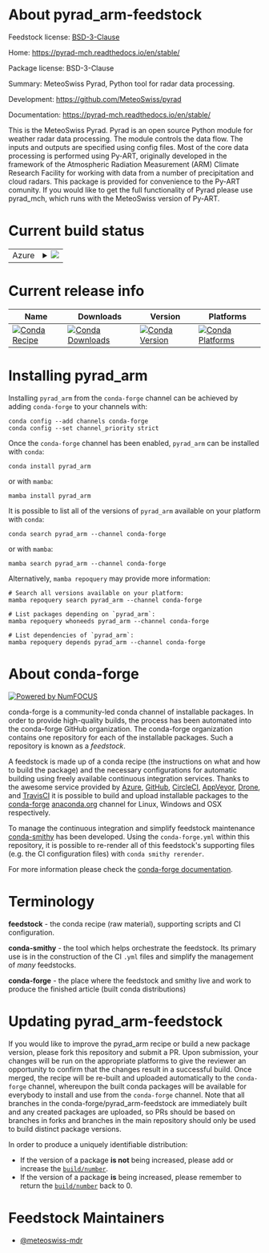 About pyrad_arm-feedstock
=========================

Feedstock license: [BSD-3-Clause](https://github.com/conda-forge/pyrad_arm-feedstock/blob/main/LICENSE.txt)

Home: https://pyrad-mch.readthedocs.io/en/stable/

Package license: BSD-3-Clause

Summary: MeteoSwiss Pyrad, Python tool for radar data processing.

Development: https://github.com/MeteoSwiss/pyrad

Documentation: https://pyrad-mch.readthedocs.io/en/stable/

This is the MeteoSwiss Pyrad. Pyrad is an open source Python
module for weather radar data processing. The module controls the
data flow. The inputs and outputs are specified using config files.
Most of the core data processing is performed using Py-ART, originally
developed in the framework of the Atmospheric Radiation Measurement (ARM)
Climate Research Facility for working with data from a number of
precipitation and cloud radars. This package is provided for convenience
to the Py-ART comunity. If you would like to get the full functionality of
Pyrad please use pyrad_mch, which runs with the MeteoSwiss version of
Py-ART.


Current build status
====================


<table>
    
  <tr>
    <td>Azure</td>
    <td>
      <details>
        <summary>
          <a href="https://dev.azure.com/conda-forge/feedstock-builds/_build/latest?definitionId=9254&branchName=main">
            <img src="https://dev.azure.com/conda-forge/feedstock-builds/_apis/build/status/pyrad_arm-feedstock?branchName=main">
          </a>
        </summary>
        <table>
          <thead><tr><th>Variant</th><th>Status</th></tr></thead>
          <tbody><tr>
              <td>linux_64_numpy1.22python3.10.____cpython</td>
              <td>
                <a href="https://dev.azure.com/conda-forge/feedstock-builds/_build/latest?definitionId=9254&branchName=main">
                  <img src="https://dev.azure.com/conda-forge/feedstock-builds/_apis/build/status/pyrad_arm-feedstock?branchName=main&jobName=linux&configuration=linux%20linux_64_numpy1.22python3.10.____cpython" alt="variant">
                </a>
              </td>
            </tr><tr>
              <td>linux_64_numpy1.22python3.8.____cpython</td>
              <td>
                <a href="https://dev.azure.com/conda-forge/feedstock-builds/_build/latest?definitionId=9254&branchName=main">
                  <img src="https://dev.azure.com/conda-forge/feedstock-builds/_apis/build/status/pyrad_arm-feedstock?branchName=main&jobName=linux&configuration=linux%20linux_64_numpy1.22python3.8.____cpython" alt="variant">
                </a>
              </td>
            </tr><tr>
              <td>linux_64_numpy1.22python3.9.____cpython</td>
              <td>
                <a href="https://dev.azure.com/conda-forge/feedstock-builds/_build/latest?definitionId=9254&branchName=main">
                  <img src="https://dev.azure.com/conda-forge/feedstock-builds/_apis/build/status/pyrad_arm-feedstock?branchName=main&jobName=linux&configuration=linux%20linux_64_numpy1.22python3.9.____cpython" alt="variant">
                </a>
              </td>
            </tr><tr>
              <td>linux_64_numpy1.23python3.11.____cpython</td>
              <td>
                <a href="https://dev.azure.com/conda-forge/feedstock-builds/_build/latest?definitionId=9254&branchName=main">
                  <img src="https://dev.azure.com/conda-forge/feedstock-builds/_apis/build/status/pyrad_arm-feedstock?branchName=main&jobName=linux&configuration=linux%20linux_64_numpy1.23python3.11.____cpython" alt="variant">
                </a>
              </td>
            </tr><tr>
              <td>osx_64_numpy1.22python3.10.____cpython</td>
              <td>
                <a href="https://dev.azure.com/conda-forge/feedstock-builds/_build/latest?definitionId=9254&branchName=main">
                  <img src="https://dev.azure.com/conda-forge/feedstock-builds/_apis/build/status/pyrad_arm-feedstock?branchName=main&jobName=osx&configuration=osx%20osx_64_numpy1.22python3.10.____cpython" alt="variant">
                </a>
              </td>
            </tr><tr>
              <td>osx_64_numpy1.22python3.8.____cpython</td>
              <td>
                <a href="https://dev.azure.com/conda-forge/feedstock-builds/_build/latest?definitionId=9254&branchName=main">
                  <img src="https://dev.azure.com/conda-forge/feedstock-builds/_apis/build/status/pyrad_arm-feedstock?branchName=main&jobName=osx&configuration=osx%20osx_64_numpy1.22python3.8.____cpython" alt="variant">
                </a>
              </td>
            </tr><tr>
              <td>osx_64_numpy1.22python3.9.____cpython</td>
              <td>
                <a href="https://dev.azure.com/conda-forge/feedstock-builds/_build/latest?definitionId=9254&branchName=main">
                  <img src="https://dev.azure.com/conda-forge/feedstock-builds/_apis/build/status/pyrad_arm-feedstock?branchName=main&jobName=osx&configuration=osx%20osx_64_numpy1.22python3.9.____cpython" alt="variant">
                </a>
              </td>
            </tr><tr>
              <td>osx_64_numpy1.23python3.11.____cpython</td>
              <td>
                <a href="https://dev.azure.com/conda-forge/feedstock-builds/_build/latest?definitionId=9254&branchName=main">
                  <img src="https://dev.azure.com/conda-forge/feedstock-builds/_apis/build/status/pyrad_arm-feedstock?branchName=main&jobName=osx&configuration=osx%20osx_64_numpy1.23python3.11.____cpython" alt="variant">
                </a>
              </td>
            </tr>
          </tbody>
        </table>
      </details>
    </td>
  </tr>
</table>

Current release info
====================

| Name | Downloads | Version | Platforms |
| --- | --- | --- | --- |
| [![Conda Recipe](https://img.shields.io/badge/recipe-pyrad_arm-green.svg)](https://anaconda.org/conda-forge/pyrad_arm) | [![Conda Downloads](https://img.shields.io/conda/dn/conda-forge/pyrad_arm.svg)](https://anaconda.org/conda-forge/pyrad_arm) | [![Conda Version](https://img.shields.io/conda/vn/conda-forge/pyrad_arm.svg)](https://anaconda.org/conda-forge/pyrad_arm) | [![Conda Platforms](https://img.shields.io/conda/pn/conda-forge/pyrad_arm.svg)](https://anaconda.org/conda-forge/pyrad_arm) |

Installing pyrad_arm
====================

Installing `pyrad_arm` from the `conda-forge` channel can be achieved by adding `conda-forge` to your channels with:

```
conda config --add channels conda-forge
conda config --set channel_priority strict
```

Once the `conda-forge` channel has been enabled, `pyrad_arm` can be installed with `conda`:

```
conda install pyrad_arm
```

or with `mamba`:

```
mamba install pyrad_arm
```

It is possible to list all of the versions of `pyrad_arm` available on your platform with `conda`:

```
conda search pyrad_arm --channel conda-forge
```

or with `mamba`:

```
mamba search pyrad_arm --channel conda-forge
```

Alternatively, `mamba repoquery` may provide more information:

```
# Search all versions available on your platform:
mamba repoquery search pyrad_arm --channel conda-forge

# List packages depending on `pyrad_arm`:
mamba repoquery whoneeds pyrad_arm --channel conda-forge

# List dependencies of `pyrad_arm`:
mamba repoquery depends pyrad_arm --channel conda-forge
```


About conda-forge
=================

[![Powered by
NumFOCUS](https://img.shields.io/badge/powered%20by-NumFOCUS-orange.svg?style=flat&colorA=E1523D&colorB=007D8A)](https://numfocus.org)

conda-forge is a community-led conda channel of installable packages.
In order to provide high-quality builds, the process has been automated into the
conda-forge GitHub organization. The conda-forge organization contains one repository
for each of the installable packages. Such a repository is known as a *feedstock*.

A feedstock is made up of a conda recipe (the instructions on what and how to build
the package) and the necessary configurations for automatic building using freely
available continuous integration services. Thanks to the awesome service provided by
[Azure](https://azure.microsoft.com/en-us/services/devops/), [GitHub](https://github.com/),
[CircleCI](https://circleci.com/), [AppVeyor](https://www.appveyor.com/),
[Drone](https://cloud.drone.io/welcome), and [TravisCI](https://travis-ci.com/)
it is possible to build and upload installable packages to the
[conda-forge](https://anaconda.org/conda-forge) [anaconda.org](https://anaconda.org/)
channel for Linux, Windows and OSX respectively.

To manage the continuous integration and simplify feedstock maintenance
[conda-smithy](https://github.com/conda-forge/conda-smithy) has been developed.
Using the ``conda-forge.yml`` within this repository, it is possible to re-render all of
this feedstock's supporting files (e.g. the CI configuration files) with ``conda smithy rerender``.

For more information please check the [conda-forge documentation](https://conda-forge.org/docs/).

Terminology
===========

**feedstock** - the conda recipe (raw material), supporting scripts and CI configuration.

**conda-smithy** - the tool which helps orchestrate the feedstock.
                   Its primary use is in the construction of the CI ``.yml`` files
                   and simplify the management of *many* feedstocks.

**conda-forge** - the place where the feedstock and smithy live and work to
                  produce the finished article (built conda distributions)


Updating pyrad_arm-feedstock
============================

If you would like to improve the pyrad_arm recipe or build a new
package version, please fork this repository and submit a PR. Upon submission,
your changes will be run on the appropriate platforms to give the reviewer an
opportunity to confirm that the changes result in a successful build. Once
merged, the recipe will be re-built and uploaded automatically to the
`conda-forge` channel, whereupon the built conda packages will be available for
everybody to install and use from the `conda-forge` channel.
Note that all branches in the conda-forge/pyrad_arm-feedstock are
immediately built and any created packages are uploaded, so PRs should be based
on branches in forks and branches in the main repository should only be used to
build distinct package versions.

In order to produce a uniquely identifiable distribution:
 * If the version of a package **is not** being increased, please add or increase
   the [``build/number``](https://docs.conda.io/projects/conda-build/en/latest/resources/define-metadata.html#build-number-and-string).
 * If the version of a package **is** being increased, please remember to return
   the [``build/number``](https://docs.conda.io/projects/conda-build/en/latest/resources/define-metadata.html#build-number-and-string)
   back to 0.

Feedstock Maintainers
=====================

* [@meteoswiss-mdr](https://github.com/meteoswiss-mdr/)

